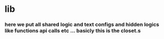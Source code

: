 # lib

### here we put all shared logic and text configs and hidden logics like functions api calls etc ... basicly this is the closet.s
